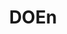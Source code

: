 ---
name: Tristan Abbey
department: Department of Energy
sub-department: Energy Information Administration^*
title: DOEn
---